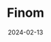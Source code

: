 ---  
layout: startup_page  
title: "Finom"  
id: "finom.co"  
permalink: "/finomfinom.co02132024/"  
website: "https://finom.co/"  
funding_round: "Series B"  
funding_amount: "€50M"  
investors: "Northzone, General Catalyst, Target Global, Cogito Capital, Entrée Capital, FJLabs, s16vc"  
about: "Finom is a European challenger bank offering online banking services for SMEs and freelancers. It provides features such as online account opening with IBAN, bank cards, expense management tools, and accounting software integrations. Its unique value proposition is a fully integrated product consolidating various financial services for improved efficiency and cost savings."  
markets: "Fintech"  
hq: "Amsterdam, North Holland, Netherlands"  
founded_year: "2019"  
linkedin: "https://www.linkedin.com/company/finomhq"  
twitter: "https://twitter.com/finomhq"  
instagram: ""  
facebook: "https://www.facebook.com/Finom.co"  
crunchbase: "https://www.crunchbase.com/organization/finom-e735"  
pitchbook: "https://pitchbook.com/profiles/company/434574-37"  

date_display: "13-Feb-2024"  
date: "2024-02-13"

# SEO Optimization  
meta_title: "Finom - Series B Funding (€50M)"  
meta_description: "Finom, Finom is a European challenger bank offering online banking services for SMEs and freelancers. It provides features such as online account opening wit..."  
meta_keywords: "Finom, Fintech, Series B funding"  
canonical_url: "https://startup.projectstartups.com/finomfinom.co02132024/"  
---